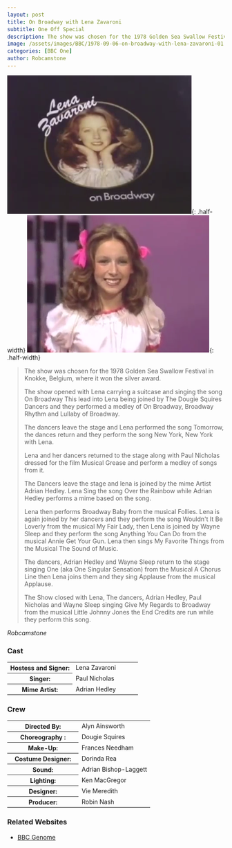 ```yaml
---
layout: post
title: On Broadway with Lena Zavaroni
subtitle: One Off Special
description: The show was chosen for the 1978 Golden Sea Swallow Festival in Knokke, Belgium, where it won the silver award.
image: /assets/images/BBC/1978-09-06-on-broadway-with-lena-zavaroni-01.png
categories: [BBC One]
author: Robcamstone
---
```


![On Broadway with Lena Zavaroni](/assets/images/BBC/1978-09-06-on-broadway-with-lena-zavaroni-01.png "On Broadway with Lena Zavaroni"){: .half-width}
![Lena Zavaroni as Sandy Olsson from the musical Grease.](/assets/images/BBC/1978-09-06-on-broadway-with-lena-zavaroni-02.png "Lena Zavaroni as Sandy Olsson from the musical Grease."){: .half-width}

> The show was chosen for the 1978 Golden Sea Swallow Festival in Knokke, Belgium, where it won the silver award.
>
> The show opened with Lena carrying a suitcase and singing the song On Broadway This lead into Lena being joined by The Dougie Squires Dancers and they performed a medley of On Broadway, Broadway Rhythm and Lullaby of Broadway.
>
> The dancers leave the stage and Lena performed the song Tomorrow, the dances return and they perform the song New York, New York with Lena.
>
> Lena and her dancers returned to the stage along with Paul Nicholas dressed for the film Musical Grease and perform a medley of songs from it.
>
>The Dancers leave the stage and lena is joined by the mime Artist Adrian Hedley. Lena Sing the song Over the Rainbow while Adrian Hedley performs a mime based on the song.
>
>Lena then performs Broadway Baby from the musical Follies. Lena is again joined by her dancers and they perform the song Wouldn't It Be Loverly from the musical My Fair Lady, then Lena is joined by Wayne Sleep and they perform the song Anything You Can Do from the musical Annie Get Your Gun. Lena then sings My Favorite Things from the Musical The Sound of Music.
>
> The dancers, Adrian Hedley and Wayne Sleep return to the stage singing One (aka One Singular Sensation) from the Musical A Chorus Line then Lena joins them and they sing Applause from the musical Applause.
>
> The Show closed with Lena, The dancers, Adrian Hedley, Paul Nicholas and Wayne Sleep singing Give My Regards to Broadway from the musical Little Johnny Jones the End Credits are run while they perform this song.

<cite>Robcamstone</cite>

### Cast
<table>
<tr><th style="width:50%;">Hostess and Signer:</th><td style="width:50%;">Lena Zavaroni</td></tr>
<tr><th>Singer:</th><td>Paul Nicholas</td></tr>
<tr><th>Mime Artist:</th><td>Adrian Hedley</td></tr>
</table>

### Crew
<table>
<tr><th style="width:50%;">Directed By:</th><td style="width:50%;">Alyn Ainsworth</td></tr>
<tr><th>Choreography :</th><td>Dougie Squires</td></tr>
<tr><th>Make-Up:</th><td>Frances Needham</td></tr>
<tr><th>Costume Designer:</th><td>Dorinda Rea</td></tr>
<tr><th>Sound:</th><td>Adrian Bishop-Laggett</td></tr>
<tr><th>Lighting:</th><td>Ken MacGregor</td></tr>
<tr><th>Designer:</th><td>Vie Meredith</td></tr>
<tr><th>Producer:</th><td>Robin Nash</td></tr>
</table>

### Related Websites
* [BBC Genome](https://genome.ch.bbc.co.uk/schedules/bbcone/london/1978-09-06#at-18.40)

